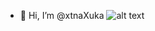 - 👋 Hi, I’m @xtnaXuka
![alt text](https://raw.githubusercontent.com/rodrigograca31/rodrigograca31/master/matrix.svg)
<!---
xtnaXuka/xtnaXuka is a ✨ special ✨ repository because its `README.md` (this file) appears on your GitHub profile.
You can click the Preview link to take a look at your changes.
--->
